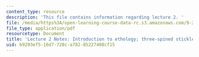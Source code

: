 ```yaml
---
content_type: resource
description: 'This file contains information regarding lecture 2. '
file: /media/https%3A/open-learning-course-data-rc.s3.amazonaws.com/9-20-animal-behavior-fall-2013/b9293ef516d7728ca78285227408cf15_MIT9_20F13_Lec2.pdf
file_type: application/pdf
resourcetype: Document
title: 'Lecture 2 Notes: Introduction to ethology; three-spined stickleback fish'
uid: b9293ef5-16d7-728c-a782-85227408cf15
---
```

